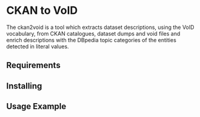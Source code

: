 # CKAN to VoID

The ckan2void is a tool which extracts dataset descriptions, using the VoID vocabulary, from CKAN catalogues, dataset dumps and void files and enrich descriptions with the DBpedia topic categories of the entities detected in literal values.

Requirements
------------


Installing
----------


Usage Example
-------------
